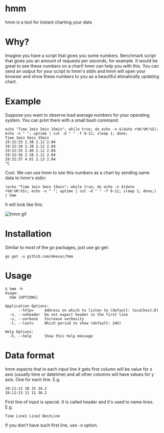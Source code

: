 # hmm
hmm is a tool for instant charting your data

# Why?

Imagine you have a script that gives you some numbers. Benchmark script that gives you an amount of requests per seconds, for example. It would be great to see these numbers on a chart! hmm can help you with this. You can send an output for your script to hmm's stdin and hmm will open your browser and show these numbers to you as a beautiful atimatically updating chart.

# Example

Suppose you want to observe load average numbers for your operating system. You can print them with a small bash command:

```
echo "Time 1min 5min 15min"; while true; do echo -n $(date +%H:%M:%S); echo -n " "; uptime | cut -d " " -f 9-11; sleep 1; done;
Time 1min 5min 15min
19:32:33 2.38 2.12 2.04
19:32:34 2.38 2.12 2.04
19:32:35 2.40 2.12 2.04
19:32:36 2.38 2.12 2.04
19:32:37 4.01 2.13 2.04
^C
```

Cool. We can use hmm to see this numbers as a chart by sending same data to hmm's stdin:

```
(echo "Time 1min 5min 15min"; while true; do echo -n $(date +%H:%M:%S); echo -n " "; uptime | cut -d " " -f 9-11; sleep 1; done;) | hmm
```

It will look like this:

![hmm gif](hmm.gif)

# Installation

Similar to most of the go packages, just use go get:

```
go get -u githib.com/mkevac/hmm
```

# Usage

```
$ hmm -h
Usage:
  hmm [OPTIONS]

Application Options:
      --http=     Address on which to listen to (default: localhost:0)
  -n, --noheader  Do not expect header in the first line
  -v, --verbose   Increase verbosity
  -l, --last=     Which period to show (default: 24h)

Help Options:
  -h, --help      Show this help message
```

# Data format

hmm espects that in each input line it gets first column will be value for x axis (usually time or datetime) and all other columns will have values for y axis. One for each line. E.g.
```
10:11:12 10 15 34.2
10:11:13 11 11 36.2
```

First line of input is special. It is called header and it's used to name lines. E.g.
```
Time Line1 Line2 BestLine
```

If you don't have such first line, use -n option.
